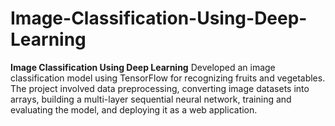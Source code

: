 # Image-Classification-Using-Deep-Learning
**Image Classification Using Deep Learning**    Developed an image classification model using TensorFlow for recognizing fruits and vegetables. The project involved data preprocessing, converting image datasets into arrays, building a multi-layer sequential neural network, training and evaluating the model, and deploying it as a web application.
